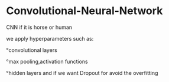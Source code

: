 # Convolutional-Neural-Network
CNN if it is horse or human

we apply hyperparameters such as:

°convolutional layers

°max pooling,activation functions

°hidden layers and if we want Dropout for avoid the overfitting

